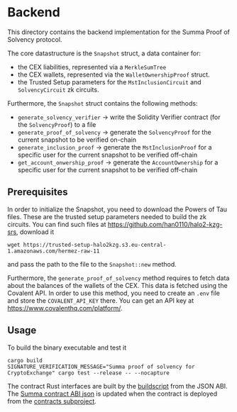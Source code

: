 # Backend

This directory contains the backend implementation for the Summa Proof of Solvency protocol.

The core datastructure is the `Snapshot` struct, a data container for:

- the CEX liabilities, represented via a `MerkleSumTree`
- the CEX wallets, represented via the `WalletOwnershipProof` struct.
- the Trusted Setup parameters for the `MstInclusionCircuit` and `SolvencyCircuit` zk circuits.

Furthermore, the `Snapshot` struct contains the following methods:

- `generate_solvency_verifier` -> write the Solidity Verifier contract (for the `SolvencyProof`) to a file
- `generate_proof_of_solvency` -> generate the `SolvencyProof` for the current snapshot to be verified on-chain
- `generate_inclusion_proof` -> generate the `MstInclusionProof` for a specific user for the current snapshot to be verified off-chain
- `get_account_onwership_proof` -> generate the `AccountOwnership` for a specific user for the current snapshot to be verified off-chain

## Prerequisites

In order to initialize the Snapshot, you need to download the Powers of Tau files. These are the trusted setup parameters needed to build the zk circuits. You can find such files at https://github.com/han0110/halo2-kzg-srs, download it

```
wget https://trusted-setup-halo2kzg.s3.eu-central-1.amazonaws.com/hermez-raw-11
```

and pass the path to the file to the `Snapshot::new` method.

Furthermore, the `generate_proof_of_solvency` method requires to fetch data about the balances of the wallets of the CEX. This data is fetched using the Covalent API. In order to use this method, you need to create an `.env` file and store the `COVALENT_API_KEY` there. You can get an API key at https://www.covalenthq.com/platform/.

## Usage

To build the binary executable and test it

```
cargo build
SIGNATURE_VERIFICATION_MESSAGE="Summa proof of solvency for CryptoExchange" cargo test --release -- --nocapture
```

The contract Rust interfaces are built by the [buildscript](./build.rs) from the JSON ABI. The [Summa contract ABI json](./src/contracts/Summa.json) is updated when the contract is deployed from the [contracts subproject](./../contracts/README.md).
